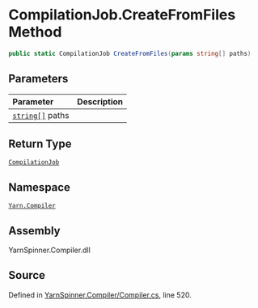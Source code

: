 # CompilationJob.CreateFromFiles Method


```csharp
public static CompilationJob CreateFromFiles(params string[] paths)
```

## Parameters
|Parameter|Description|
|:---|:---|
|[`string[]`](https://docs.microsoft.com/dotnet/api/System.String) paths||
## Return Type
[`CompilationJob`](/api/csharp/yarn.compiler/compilationjob.md)


## Namespace
[`Yarn.Compiler`](/api/csharp/yarn.compiler/README.md)

## Assembly
YarnSpinner.Compiler.dll

## Source
Defined in [YarnSpinner.Compiler/Compiler.cs](https://github.com/YarnSpinnerTool/YarnSpinner//blob/develop/YarnSpinner.Compiler/Compiler.cs#L520), line 520.
